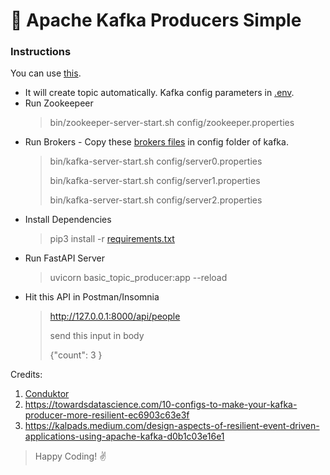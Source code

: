 # 👊 Apache Kafka Producers Simple

### Instructions
You can use [this](https://github.com/varunajmera0/apache-kafka/kafka-produces/basic).

 - It will create topic automatically. Kafka config parameters in [.env](https://github.com/varunajmera0/apache-kafka/kafka-produces/basic/.env).
 - Run Zookeepeer
   > bin/zookeeper-server-start.sh config/zookeeper.properties
 - Run Brokers - Copy these [brokers files](https://github.com/varunajmera0/apache-kafka/kafka-produces/brokers) in config folder of kafka.
   > bin/kafka-server-start.sh config/server0.properties
   >
   > bin/kafka-server-start.sh config/server1.properties
   > 
   > bin/kafka-server-start.sh config/server2.properties
 - Install Dependencies
   > pip3 install -r [requirements.txt](https://github.com/varunajmera0/apache-kafka/kafka-produces/requirements.txt "Requirements File")
 - Run FastAPI Server
   > uvicorn basic_topic_producer:app --reload
 - Hit this API in Postman/Insomnia
   > http://127.0.0.1:8000/api/people
   > 
   > send this input in body
   > 
   > {"count": 3 }

Credits: 
1. [Conduktor](https://www.conduktor.io/kafka/kafka-producers-advanced) <br>
2. https://towardsdatascience.com/10-configs-to-make-your-kafka-producer-more-resilient-ec6903c63e3f
3. https://kalpads.medium.com/design-aspects-of-resilient-event-driven-applications-using-apache-kafka-d0b1c03e16e1

> Happy Coding! :v:
